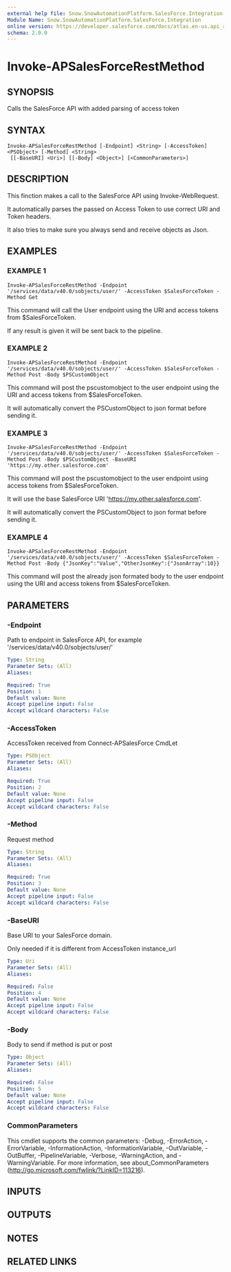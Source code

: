 ```yaml
---
external help file: Snow.SnowAutomationPlatform.SalesForce.Integration-help.xml
Module Name: Snow.SnowAutomationPlatform.SalesForce.Integration
online version: https://developer.salesforce.com/docs/atlas.en-us.api_rest.meta/api_rest/intro_understanding_username_password_oauth_flow.htm
schema: 2.0.0
---
```


# Invoke-APSalesForceRestMethod

## SYNOPSIS
Calls the SalesForce API with added parsing of access token 

## SYNTAX

```
Invoke-APSalesForceRestMethod [-Endpoint] <String> [-AccessToken] <PSObject> [-Method] <String>
 [[-BaseURI] <Uri>] [[-Body] <Object>] [<CommonParameters>]
```

## DESCRIPTION
This finction makes a call to the SalesForce API using Invoke-WebRequest. 

It automatically parses the passed on Access Token to use correct URI and Token headers.  

It also tries to make sure you always send and receive objects as Json. 

## EXAMPLES

### EXAMPLE 1
```
Invoke-APSalesForceRestMethod -Endpoint '/services/data/v40.0/sobjects/user/' -AccessToken $SalesForceToken -Method Get
```

This command will call the User endpoint using the URI and access tokens from $SalesForceToken. 

 If any result is given it will be sent back to the pipeline.

### EXAMPLE 2
```
Invoke-APSalesForceRestMethod -Endpoint '/services/data/v40.0/sobjects/user/' -AccessToken $SalesForceToken -Method Post -Body $PSCustomObject
```

This command will post the pscustomobject to the user endpoint using the URI and access tokens from $SalesForceToken. 

 It will automatically convert the PSCustomObject to json format before sending it.

### EXAMPLE 3
```
Invoke-APSalesForceRestMethod -Endpoint '/services/data/v40.0/sobjects/user/' -AccessToken $SalesForceToken -Method Post -Body $PSCustomObject -BaseURI 'https://my.other.salesforce.com'
```

This command will post the pscustomobject to the user endpoint using access tokens from $SalesForceToken. 

It will use the base SalesForce URI 'https://my.other.salesforce.com'.

It will automatically convert the PSCustomObject to json format before sending it.

### EXAMPLE 4
```
Invoke-APSalesForceRestMethod -Endpoint '/services/data/v40.0/sobjects/user/' -AccessToken $SalesForceToken -Method Post -Body {"JsonKey":"Value","OtherJsonKey":{"JsonArray":10}}
```

This command will post the already json formated body to the user endpoint using the URI and access tokens from $SalesForceToken. 

## PARAMETERS

### -Endpoint
Path to endpoint in SalesForce API, for example '/services/data/v40.0/sobjects/user/' 


```yaml
Type: String
Parameter Sets: (All)
Aliases:

Required: True
Position: 1
Default value: None
Accept pipeline input: False
Accept wildcard characters: False
```

### -AccessToken
AccessToken received from Connect-APSalesForce CmdLet 


```yaml
Type: PSObject
Parameter Sets: (All)
Aliases:

Required: True
Position: 2
Default value: None
Accept pipeline input: False
Accept wildcard characters: False
```

### -Method
Request method 


```yaml
Type: String
Parameter Sets: (All)
Aliases:

Required: True
Position: 3
Default value: None
Accept pipeline input: False
Accept wildcard characters: False
```

### -BaseURI
Base URI to your SalesForce domain. 

Only needed if it is different from AccessToken instance_url 


```yaml
Type: Uri
Parameter Sets: (All)
Aliases:

Required: False
Position: 4
Default value: None
Accept pipeline input: False
Accept wildcard characters: False
```

### -Body
Body to send if method is put or post 


```yaml
Type: Object
Parameter Sets: (All)
Aliases:

Required: False
Position: 5
Default value: None
Accept pipeline input: False
Accept wildcard characters: False
```

### CommonParameters
This cmdlet supports the common parameters: -Debug, -ErrorAction, -ErrorVariable, -InformationAction, -InformationVariable, -OutVariable, -OutBuffer, -PipelineVariable, -Verbose, -WarningAction, and -WarningVariable. For more information, see about_CommonParameters (http://go.microsoft.com/fwlink/?LinkID=113216).

## INPUTS

## OUTPUTS

## NOTES

## RELATED LINKS
